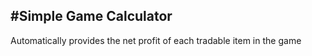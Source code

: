 #Simple Game Calculator
---------
Automatically provides the net profit
of each tradable item in the game
